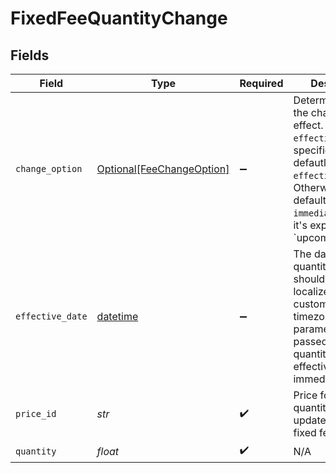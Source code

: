 # FixedFeeQuantityChange


## Fields

| Field                                                                                                                                                                                                            | Type                                                                                                                                                                                                             | Required                                                                                                                                                                                                         | Description                                                                                                                                                                                                      | Example                                                                                                                                                                                                          |
| ---------------------------------------------------------------------------------------------------------------------------------------------------------------------------------------------------------------- | ---------------------------------------------------------------------------------------------------------------------------------------------------------------------------------------------------------------- | ---------------------------------------------------------------------------------------------------------------------------------------------------------------------------------------------------------------- | ---------------------------------------------------------------------------------------------------------------------------------------------------------------------------------------------------------------- | ---------------------------------------------------------------------------------------------------------------------------------------------------------------------------------------------------------------- |
| `change_option`                                                                                                                                                                                                  | [Optional[FeeChangeOption]](../../models/shared/feechangeoption.md)                                                                                                                                              | :heavy_minus_sign:                                                                                                                                                                                               | Determines when the change takes effect. Note that if `effective_date` is specified, this defautls to `effective_date`. Otherwise, this defaults to `immediate` unless it's explicitly set to `upcoming_invoice. | effective_date                                                                                                                                                                                                   |
| `effective_date`                                                                                                                                                                                                 | [datetime](https://docs.python.org/3/library/datetime.html#datetime-objects)                                                                                                                                     | :heavy_minus_sign:                                                                                                                                                                                               | The date that the quantity change should take effect, localized to the customer's timezone. If this parameter is not passed in, the quantity change is effective immediately.                                    | "2022-12-21"                                                                                                                                                                                                     |
| `price_id`                                                                                                                                                                                                       | *str*                                                                                                                                                                                                            | :heavy_check_mark:                                                                                                                                                                                               | Price for which the quantity should be updated. Must be a fixed fee.                                                                                                                                             |                                                                                                                                                                                                                  |
| `quantity`                                                                                                                                                                                                       | *float*                                                                                                                                                                                                          | :heavy_check_mark:                                                                                                                                                                                               | N/A                                                                                                                                                                                                              |                                                                                                                                                                                                                  |